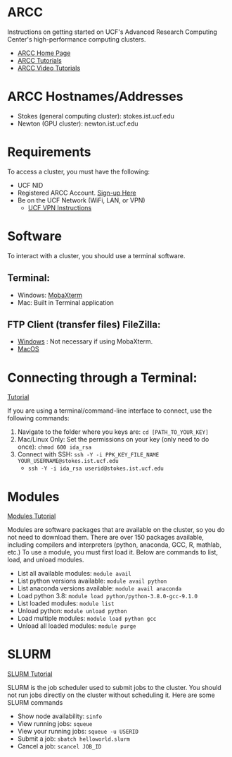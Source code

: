 # ARCC
Instructions on getting started on UCF's Advanced Research Computing Center's high-performance computing clusters.

* [ARCC Home Page](https://arcc.ist.ucf.edu/)
* [ARCC Tutorials](https://arcc.ist.ucf.edu/index.php/help/tutorials)
* [ARCC Video Tutorials](https://youtube.com/playlist?list=PLla7wVlbY2ISTBJJO588nkLQPntoTr0ex&si=12tYVBbwU5igOYjS)

# ARCC Hostnames/Addresses
* Stokes (general computing cluster): stokes.ist.ucf.edu
* Newton (GPU cluster): newton.ist.ucf.edu
  
# Requirements
To access a cluster, you must have the following:
* UCF NID
* Registered ARCC Account. [Sign-up Here](https://arcc.ist.ucf.edu/index.php/accounts/user-registration-form?view=form)
* Be on the UCF Network (WiFi, LAN, or VPN)
  * [UCF VPN Instructions](https://ucfvpn-1.vpn.ucf.edu/+CSCOE+/logon.html?a0=15&a1=&a2=&a3=1#form_title_text)
 
# Software
To interact with a cluster, you should use a terminal software.
## Terminal:
* Windows: [MobaXterm](https://mobaxterm.mobatek.net/download-home-edition.html)
* Mac: Built in Terminal application

## FTP Client (transfer files) FileZilla:
* [Windows](https://filezilla-project.org/download.php?platform=win64) : Not necessary if using MobaXterm.
* [MacOS](https://filezilla-project.org/download.php?platform=osx)

# Connecting through a Terminal:
[Tutorial](https://arcc.ist.ucf.edu/index.php/help/tutorials/logging-into-arcc-clusters)

If you are using a terminal/command-line interface to connect, use the following commands:
1) Navigate to the folder where you keys are: `cd [PATH_TO_YOUR_KEY]`
2) Mac/Linux Only: Set the permissions on your key (only need to do once): `chmod 600 ida_rsa`
3) Connect with SSH: `ssh -Y -i PPK_KEY_FILE_NAME YOUR_USERNAME@stokes.ist.ucf.edu`
    * `ssh -Y -i ida_rsa userid@stokes.ist.ucf.edu`
  
# Modules
[Modules Tutorial](https://arcc.ist.ucf.edu/index.php/help/tutorials/module-system)

Modules are software packages that are available on the cluster, so you do not need to download them. There are over 150 packages available, including compilers and interpreters (python, anaconda, GCC, R, mathlab, etc.) To use a module, you must first load it. Below are commands to list, load, and unload modules.
* List all available modules: `module avail`
* List python versions available: `module avail python`
* List anaconda versions available: `module avail anaconda`
* Load python 3.8: `module load python/python-3.8.0-gcc-9.1.0`
* List loaded modules: `module list`
* Unload python: `module unload python`
* Load multiple modules: `module load python gcc`
* Unload all loaded modules: `module purge`

# SLURM
[SLURM Tutorial](https://arcc.ist.ucf.edu/index.php/help/tutorials/job-submission-within-the-arcc)

SLURM is the job scheduler used to submit jobs to the cluster. You should not run jobs directly on the cluster without scheduling it. Here are some SLURM commands
* Show node availability: `sinfo`
* View running jobs: `squeue`
* View your running jobs: `squeue -u USERID`
* Submit a job: `sbatch helloworld.slurm`
* Cancel a job: `scancel JOB_ID`
